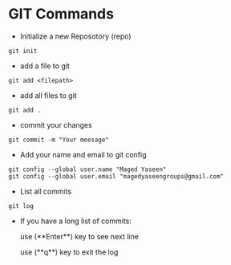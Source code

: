 # GIT Commands

- Initialize a new Reposotory (repo)
```git
git init
```

- add a file to git
```git
git add <filepath>
```

- add all files to git
```git
git add .
```

- commit your changes
```git
git commit -m "Your meesage"
```

- Add your name and email to git config
```git
git config --global user.name "Maged Yaseen"
git config --global user.email "magedyaseengroups@gmail.com"
```

- List all commits
```git
git log
```
- If you have a long list of commits:
    <p>use (**Enter**) key to see next line</p>
    <p>use (**q**) key to exit the log</p>
